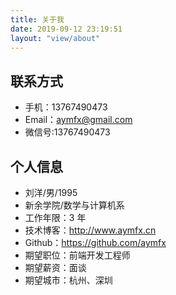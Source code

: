 ```yaml
---
title: 关于我
date: 2019-09-12 23:19:51
layout: "view/about"
---
```


## 联系方式

- 手机：13767490473
- Email：aymfx@gmail.com
- 微信号:13767490473

## 个人信息

- 刘洋/男/1995
- 新余学院/数学与计算机系
- 工作年限：3 年
- 技术博客：http://www.aymfx.cn
- Github：https://github.com/aymfx
- 期望职位：前端开发工程师
- 期望薪资：面谈
- 期望城市：杭州、深圳

